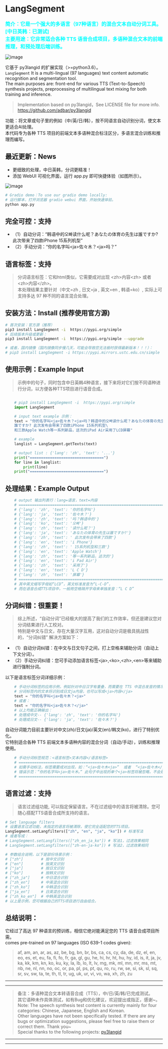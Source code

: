 # LangSegment
**<font size=3 color='#00FFFF'>简介：它是一个强大的多语言（97种语言）的混合文本自动分词工具。[中日英韩：已测试]</font>**   
**<font size=3 color='#00FFFF'>主要用途：它非常适合各种 TTS 语音合成项目，多语种混合文本的前端推理，和预处理后端训练。</font>**   

![image](./example.png)   

它基于 py3langid 的扩展实现（>=python3.6）。  
``LangSegment`` It is a multi-lingual (97 languages) text content automatic recognition and segmentation tool.  
The main purposes are: front-end for various TTS (Text-to-Speech) synthesis projects, preprocessing of multilingual text mixing for both training and inference.  

>Implementation based on py3langid，See LICENSE file for more info.  
https://github.com/adbar/py3langid  


功能：将文章或句子里的例如（中/英/日/韩），按不同语言自动识别分词，使文本更适合AI处理。    
本代码专为各种 TTS 项目的前端文本多语种混合标注区分，多语言混合训练和推理而编写。

## 最近更新：News   
* 更细致的处理，中日英韩，分词更精准！  
* 添加 WebUI 可视化界面，运行 app.py 即可快捷体验（如图所示）。  

![image](./webui.png)   

```python
# Gradio demo：To use our gradio demo locally:
# 运行脚本，打开浏览器 gradio webui 界面，开始快速体验。
python app.py  
```

## 完全可控：支持    
* （1）自动分词：“韩语中的오빠读什么呢？あなたの体育の先生は誰ですか? 此次带来了四款iPhone 15系列机型”     
* （2）手动分词：“你的名字叫\<ja\>佐々木？\<ja\>吗？”  

## 语言标签：支持  
>分词语言标签：它和html类似，它需要成对出现 \<zh\>内容\<zh\>  或者  \<zh\>内容\</zh\>。    
本处理结果主要针对（中文=zh , 日文=ja , 英文=en , 韩语=ko）, 实际上可支持多达 97 种不同的语言混合处理。    

## 安装方法：Install  (推荐使用官方源)
```bash
# 首次安装：官方源（推荐）
pip3 install LangSegment -i  https://pypi.org/simple
# 后续版本升级或更新：
pip3 install LangSegment -i  https://pypi.org/simple --upgrade

# 或者，国内镜像（国内镜像同步慢几天，可能会导致您无法极时获得最新版本！！！）：  
# pip3 install LangSegment -i https://pypi.mirrors.ustc.edu.cn/simple
```
## 使用示例：Example Input  
>示例中的句子，同时包含中日英韩4种语言，接下来将对它们按不同语种进行分词，以方便各种TTS项目进行语音合成。  
```python

    # pip3 install LangSegment -i  https://pypi.org/simple
    import LangSegment

    # input text example 示例：
    text = "你的名字叫<ja>佐々木？<ja>吗？韩语中的오빠读什么呢？あなたの体育の先生は\
    誰ですか? 此次发布会带来了四款iPhone 15系列机型\
    和三款Apple Watch等一系列新品，这次的iPad Air采用了LCD屏幕" 

    # example
    langlist = LangSegment.getTexts(text)

    # output list : {'lang': 'zh', 'text': '...'}
    print("=================================")
    for line in langlist:
        print(line)
    print("=================================")
```
## 处理结果：Example Output  
```python
    # output 输出列表行：lang=语言，text=内容
    # ===========================================================================
    # {'lang': 'zh', 'text': '你的名字叫'}
    # {'lang': 'ja', 'text': '佐々木？'}
    # {'lang': 'zh', 'text': '吗？韩语中的'}
    # {'lang': 'ko', 'text': '오빠'}
    # {'lang': 'zh', 'text': '读什么呢？'}
    # {'lang': 'ja', 'text': 'あなたの体育の先生は誰ですか?'}
    # {'lang': 'zh', 'text': ' 此次发布会带来了四款'}
    # {'lang': 'en', 'text': 'i Phone'}
    # {'lang': 'zh', 'text': ' 15系列机型和三款'}
    # {'lang': 'en', 'text': 'Apple Watch'}
    # {'lang': 'zh', 'text': '等一系列新品，这次的'}
    # {'lang': 'en', 'text': 'i Pad Air'}
    # {'lang': 'zh', 'text': '采用了'}
    # {'lang': 'en', 'text': 'L C D'}
    # {'lang': 'zh', 'text': '屏幕'}
    # ===========================================================================
    # 其中英文缩写字母如“LCD”，英文标准发音为“L-C-D”，
    # 而在语音合成TTS项目中，一般用空格隔开字母来单独发音：“L C D”
```

## 分词纠错：很重要！
>综上所述，“自动分词”已经极大的提高了我们的工作效率，但还是建议您对分词结果进行人工校对。    
特别是中文与日文，存在大量汉字互用，这对自动分词是极具挑战性的，“分词纠错” 解决方案如下：


* （1）自动分词纠错：在中文与日文句子之间，打上空格来辅助分词（自动上下文分词）。   
* （2）手动分词纠错：您可手动添加语言标签\<ja\>,\<ko\>,\<zh\>,\<en\>等来辅助进行强制分词。    

以下是语言标签分词详细示例：   
```python
    # 手动分词标签的应用示例，例如针对中日汉字有重叠，而需要在 TTS 中混合发音的情况：
    # 分词标签内的文本将识别成日文ja内容，也可以写成<ja>内容</ja>
    text = "你的名字叫<ja>佐々木？<ja>"  
    # 或者：
    text = "你的名字叫<ja>佐々木？</ja>"  
    # 以上均能正确输出：
    # 处理成中文-- {'lang': 'zh', 'text': '你的名字叫'}
    # 处理成日文-- {'lang': 'ja', 'text': '佐々木？'}
```
自动分词能力目前主要针对中文(zh)/日文(ja)/英文(en)/韩文(ko)，进行了特别优化。  
它特别适合各种 TTS 前端文本多语种内容的混合分词（自动/手动），训练和推理使用。  

```python
    # 手动分词标签规范：<语言标签>文本内容</语言标签>
    # ===========================================================================
    # 如需手动标注，标签需要成对出现，如：“<ja>佐々木<ja>”  或者  “<ja>佐々木</ja>”
    # 错误示范：“你的名字叫<ja>佐々木。” 此句子中出现的单个<ja>标签将被忽略，不会处理。
    # ===========================================================================
```  

## 语言过滤：支持
>语言过滤组功能, 可以指定保留语言。不在过滤组中的语言将被清除。您可随心搭配TTS语音合成所支持的语言。  
```python
# Set language filters
# 设置语言过滤功能，未指定的语言将被清除，使它完全适配您的TTS项目。
LangSegment.setLangfilters(["zh", "en", "ja", "ko"]) # 标准写法
# 或者写成：
# LangSegment.setLangfilters(["zh_en_ja_ko"]) # 写法1，过滤效果相同
# LangSegment.setLangfilters(["zh-en-ja-ko"]) # 写法2，过滤效果相同

# 参数组合说明，以下是部份场景示例：
# ["zh"]        # 按中文识别
# ["en"]        # 按英文识别
# ["ja"]        # 按日文识别
# ["ko"]        # 按韩文识别
# ["zh_ja"]     # 中日混合识别
# ["zh_en"]     # 中英混合识别
# ["zh_ko"]     # 中韩混合识别
# ["ja_en"]     # 日英混合识别
# ["zh_ko_en"]  # 中韩英混合识别
# 以上是示例，您可根据自己的TTS项目进行自由组合。
```  

## 总结说明：  
它经过了高达 97 种语言的预训练，相信它绝对能满足您的 TTS 语音合成项目所需。    
comes pre-trained on 97 languages (ISO 639-1 codes given):  
>af, am, an, ar, as, az, be, bg, bn, br, bs, ca, cs, cy, da, de, dz, el, en, eo, es, et, eu, fa, fi, fo, fr, ga, gl, gu, he, hi, hr, ht, hu, hy, id, is, it, ja, jv, ka, kk, km, kn, ko, ku, ky, la, lb, lo, lt, lv, mg, mk, ml, mn, mr, ms, mt, nb, ne, nl, nn, no, oc, or, pa, pl, ps, pt, qu, ro, ru, rw, se, si, sk, sl, sq, sr, sv, sw, ta, te, th, tl, tr, ug, uk, ur, vi, vo, wa, xh, zh, zu  


---
---
> 备注：多语种混合文本转语音合成（TTS），中/日/英/韩/已完成测试。  
其它语种未作具体测试，如有Bug和优化建议，欢迎提出或指正，感谢~。  
Note: The speech synthesis test content is currently mainly for four categories: Chinese, Japanese, English and Korean.     
Other languages have not been specifically tested. If there are any bugs or optimization suggestions, please feel free to raise them or correct them. Thank you~  
Special thanks to the following projects: [py3langid](https://github.com/adbar/py3langid)
---
---